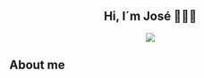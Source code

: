 <div align="center">
    <h2>Hi, I´m José 👨🏻‍💻</h2>
</div>
<p align="center">
    <img src="https://skillicons.dev/icons?i=html,css,js,java,php,linux,bash,kali,vscode,git,github"/>
</p>
<h2>About me</h2>



<!--
**Joseroman15/Joseroman15** is a ✨ _special_ ✨ repository because its `README.md` (this file) appears on your GitHub profile.

Here are some ideas to get you started:

- 🔭 I’m currently working on ...
- 🌱 I’m currently learning ...
- 👯 I’m looking to collaborate on ...
- 🤔 I’m looking for help with ...
- 💬 Ask me about ...
- 📫 How to reach me: ...
- 😄 Pronouns: ...
- ⚡ Fun fact: ...
-->
